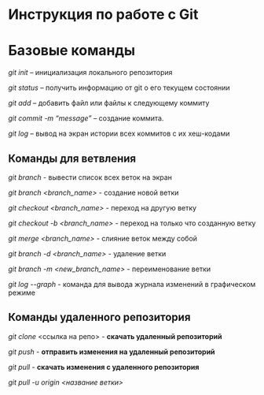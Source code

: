 # Инструкция по работе с Git

# Базовые команды

*git init* – инициализация локального репозитория

*git status* – получить информацию от git о его текущем состоянии

*git add* – добавить файл или файлы к следующему коммиту

*git commit -m “message”* – создание коммита.

*git log* – вывод на экран истории всех коммитов с их хеш-кодами

## Команды для ветвления

*git branch* - вывести список всех веток на экран

*git branch <branch_name>* - создание новой ветки

*git checkout <branch_name>* - переход на другую ветку

*git checkout -b <branch_name>* - переход на только что созданную ветку

*git merge <branch_name>* - слияние веток между собой

*git branch -d <branch_name>* - удаление ветки

*git branch -m <new_branch_name>* - переименование ветки

*git log --graph* - команда для вывода журнала изменений в графическом режиме

## Команды удаленного репозитория

*git clone* <ссылка на репо> - **скачать удаленный репозиторий**

*git push* - **отправить изменения на удаленный репозиторий**

*git pull* - **скачать изменения с удаленного репозитория**

*git pull -u origin <название ветки>*


